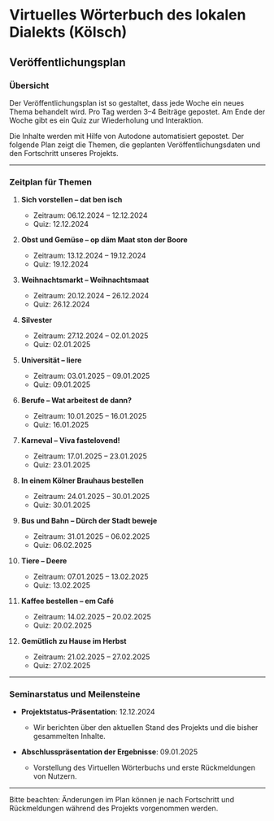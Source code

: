 # Virtuelles Wörterbuch des lokalen Dialekts (Kölsch)

## Veröffentlichungsplan

### Übersicht
Der Veröffentlichungsplan ist so gestaltet, dass jede Woche ein neues Thema behandelt wird. Pro Tag werden 3–4 Beiträge gepostet. Am Ende der Woche gibt es ein Quiz zur Wiederholung und Interaktion. 

Die Inhalte werden mit Hilfe von Autodone automatisiert gepostet. Der folgende Plan zeigt die Themen, die geplanten Veröffentlichungsdaten und den Fortschritt unseres Projekts.

---

### Zeitplan für Themen

1. **Sich vorstellen – dat ben isch**  
   - Zeitraum: 06.12.2024 – 12.12.2024  
   - Quiz: 12.12.2024   

2. **Obst und Gemüse – op däm Maat ston der Boore**  
   - Zeitraum: 13.12.2024 – 19.12.2024  
   - Quiz: 19.12.2024 

3. **Weihnachtsmarkt – Weihnachtsmaat**  
   - Zeitraum: 20.12.2024 – 26.12.2024
   - Quiz: 26.12.2024
  
4. **Silvester**
   - Zeitraum: 27.12.2024 – 02.01.2025
   - Quiz: 02.01.2025

5. **Universität – liere**  
   - Zeitraum: 03.01.2025 – 09.01.2025
   - Quiz: 09.01.2025 

5. **Berufe – Wat arbeitest de dann?**  
   - Zeitraum: 10.01.2025 – 16.01.2025  
   - Quiz: 16.01.2025 

6. **Karneval – Viva fastelovend!**  
   - Zeitraum: 17.01.2025 – 23.01.2025  
   - Quiz: 23.01.2025

7. **In einem Kölner Brauhaus bestellen**  
   - Zeitraum: 24.01.2025 – 30.01.2025  
   - Quiz: 30.01.2025 

8. **Bus und Bahn – Dürch der Stadt beweje**  
   - Zeitraum: 31.01.2025 – 06.02.2025  
   - Quiz: 06.02.2025   

9. **Tiere – Deere**  
    - Zeitraum: 07.01.2025 – 13.02.2025  
    - Quiz: 13.02.2025   

10. **Kaffee bestellen – em Café**  
    - Zeitraum: 14.02.2025 – 20.02.2025  
    - Quiz: 20.02.2025   

11. **Gemütlich zu Hause im Herbst**
    - Zeitraum: 21.02.2025 – 27.02.2025  
    - Quiz: 27.02.2025
---

### Seminarstatus und Meilensteine

- **Projektstatus-Präsentation**: 12.12.2024  
  - Wir berichten über den aktuellen Stand des Projekts und die bisher gesammelten Inhalte.  

- **Abschlusspräsentation der Ergebnisse**: 09.01.2025  
  - Vorstellung des Virtuellen Wörterbuchs und erste Rückmeldungen von Nutzern.  

---

Bitte beachten: Änderungen im Plan können je nach Fortschritt und Rückmeldungen während des Projekts vorgenommen werden.
